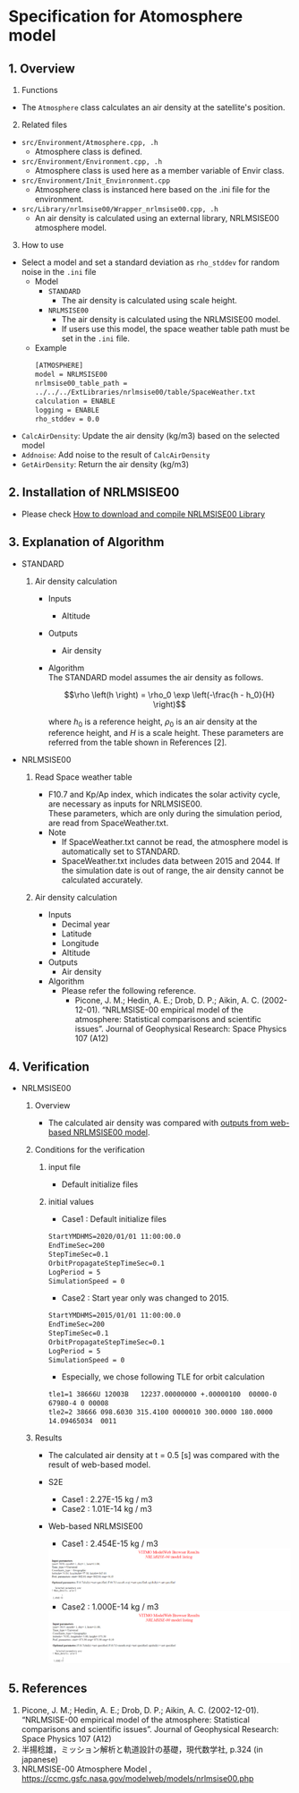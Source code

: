 # Specification for Atomosphere model

## 1.  Overview
1. Functions 
  + The `Atmosphere` class calculates an air density at the satellite's position.

2. Related files
  + `src/Environment/Atmosphere.cpp, .h`
    + Atmosphere class is defined.
  + `src/Environment/Environment.cpp, .h`
    + Atmosphere class is used here as a member variable of Envir class.
  + `src/Environment/Init_Envinronment.cpp`
    + Atmosphere class is instanced here based on the .ini file for the environment.
  + `src/Library/nrlmsise00/Wrapper_nrlmsise00.cpp, .h`
    + An air density is calculated using an external library, NRLMSISE00 atmosphere model.

3. How to use
  + Select a model and set a standard deviation as `rho_stddev` for random noise in the `.ini` file
    + Model
      + `STANDARD`
        + The air density is calculated using scale height.
      + `NRLMSISE00`
        + The air density is calculated using the NRLMSISE00 model.
        + If users use this model, the space weather table path must be set in the `.ini` file.
    + Example
      ```
      [ATMOSPHERE]
      model = NRLMSISE00
      nrlmsise00_table_path = ../../../ExtLibraries/nrlmsise00/table/SpaceWeather.txt
      calculation = ENABLE
      logging = ENABLE
      rho_stddev = 0.0
      ```
  + `CalcAirDensity`: Update the air density (kg/m3) based on the selected model
  + `Addnoise`: Add noise to the result of `CalcAirDensity`
  + `GetAirDensity`: Return the air density (kg/m3)

## 2. Installation of NRLMSISE00
+ Please check [How to download and compile NRLMSISE00 Library](./General/HowToDownloadNRLMSISE00library.md)


## 3. Explanation of Algorithm
+ STANDARD
  1. Air density calculation
     + Inputs
       + Altitude
     + Outputs
       + Air density
    
     + Algorithm  
       The STANDARD model assumes the air density as follows.
  
       ```math
       \rho \left(h \right) = \rho_0 \exp \left(-\frac{h - h_0}{H} \right)
       ```
       where $h_0$ is a reference height, $\rho_0$ is an air density at the reference height, and $H$ is a scale height. These parameters are referred from the table shown in References [2].

+ NRLMSISE00
  1. Read Space weather table
     + F10.7 and Kp/Ap index, which indicates the solar activity cycle, are necessary as inputs for NRLMSISE00.  
     These parameters, which are only during the simulation period, are read from SpaceWeather.txt.
     + Note
       + If SpaceWeather.txt cannot be read, the atmosphere model is automatically set to STANDARD.
       + SpaceWeather.txt includes data between 2015 and 2044. If the simulation date is out of range, the air density cannot be calculated accurately.

  2. Air density calculation
     + Inputs
       + Decimal year
       + Latitude
       + Longitude
       + Altitude
     + Outputs
       + Air density
     + Algorithm
       + Please refer the following reference.
         + Picone, J. M.; Hedin, A. E.; Drob, D. P.; Aikin, A. C. (2002-12-01). “NRLMSISE-00 empirical model of the atmosphere: Statistical comparisons and scientific issues”. Journal of Geophysical Research: Space Physics 107 (A12)


## 4. Verification
+ NRLMSISE00
  1. Overview
     + The calculated air density was compared with [outputs from web-based NRLMSISE00 model](https://ccmc.gsfc.nasa.gov/modelweb/models/nrlmsise00.php).
  
  2. Conditions for the verification
     1. input file 
        + Default initialize files
   
     2. initial values
        + Case1 : Default initialize files
        ```
        StartYMDHMS=2020/01/01 11:00:00.0
        EndTimeSec=200
        StepTimeSec=0.1
        OrbitPropagateStepTimeSec=0.1
        LogPeriod = 5
        SimulationSpeed = 0
        ```
        + Case2 : Start year only was changed to 2015.
        ```
        StartYMDHMS=2015/01/01 11:00:00.0
        EndTimeSec=200
        StepTimeSec=0.1
        OrbitPropagateStepTimeSec=0.1
        LogPeriod = 5
        SimulationSpeed = 0
        ```
        + Especially, we chose following TLE for orbit calculation
        ```
        tle1=1 38666U 12003B   12237.00000000 +.00000100  00000-0  67980-4 0 00008
        tle2=2 38666 098.6030 315.4100 0000010 300.0000 180.0000 14.09465034  0011
        ```
  
  3. Results
     + The calculated air density at t = 0.5 [s] was compared with the result of web-based model.
     + S2E
       + Case1 : 2.27E-15 kg / m3
       + Case2 : 1.01E-14 kg / m3
     + Web-based NRLMSISE00
       + Case1 : 2.454E-15 kg / m3  
       <img src="./figs/Result_NRLMSISE00_Web_2020.png"/>
      
       + Case2 : 1.000E-14 kg / m3  
       <img src="./figs/Result_NRLMSISE00_Web_2015.png"/>


## 5. References
1. Picone, J. M.; Hedin, A. E.; Drob, D. P.; Aikin, A. C. (2002-12-01). “NRLMSISE-00 empirical model of the atmosphere: Statistical comparisons and scientific issues”. Journal of Geophysical Research: Space Physics 107 (A12)
2. 半揚稔雄，ミッション解析と軌道設計の基礎，現代数学社, p.324 (in japanese)
3. NRLMSISE-00 Atmosphere Model
, https://ccmc.gsfc.nasa.gov/modelweb/models/nrlmsise00.php
